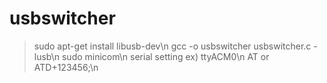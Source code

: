 # usbswitcher
> sudo apt-get install libusb-dev\n
> gcc -o usbswitcher usbswitcher.c -lusb\n
> sudo minicom\n
> serial setting ex) ttyACM0\n
> AT or ATD+123456;\n
